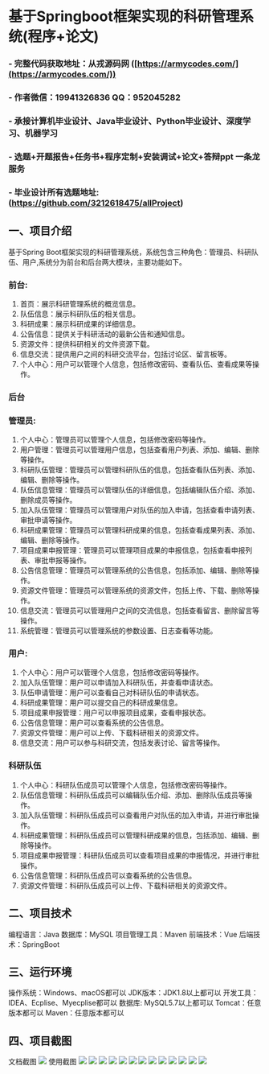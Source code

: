 基于Springboot框架实现的科研管理系统(程序+论文)
=
### - 完整代码获取地址：从戎源码网 ([https://armycodes.com/](https://armycodes.com/))
### - 作者微信：19941326836  QQ：952045282 
### - 承接计算机毕业设计、Java毕业设计、Python毕业设计、深度学习、机器学习
### - 选题+开题报告+任务书+程序定制+安装调试+论文+答辩ppt 一条龙服务
### - 毕业设计所有选题地址:(https://github.com/3212618475/allProject)


一、项目介绍
---
基于Spring Boot框架实现的科研管理系统，系统包含三种角色：管理员、科研队伍、用户,系统分为前台和后台两大模块，主要功能如下。
### 前台:
1. 首页：展示科研管理系统的概览信息。
2. 队伍信息：展示科研队伍的相关信息。
3. 科研成果：展示科研成果的详细信息。
4. 公告信息：提供关于科研活动的最新公告和通知信息。
5. 资源文件：提供科研相关的文件资源下载。
6. 信息交流：提供用户之间的科研交流平台，包括讨论区、留言板等。
7. 个人中心：用户可以管理个人信息，包括修改密码、查看队伍、查看成果等操作。
### 后台
### 管理员:
1. 个人中心：管理员可以管理个人信息，包括修改密码等操作。
2. 用户管理：管理员可以管理用户信息，包括查看用户列表、添加、编辑、删除等操作。
3. 科研队伍管理：管理员可以管理科研队伍的信息，包括查看队伍列表、添加、编辑、删除等操作。
4. 队伍信息管理：管理员可以管理队伍的详细信息，包括编辑队伍介绍、添加、删除成员等操作。
5. 加入队伍管理：管理员可以管理用户对队伍的加入申请，包括查看申请列表、审批申请等操作。
6. 科研成果管理：管理员可以管理科研成果的信息，包括查看成果列表、添加、编辑、删除等操作。
7. 项目成果申报管理：管理员可以管理项目成果的申报信息，包括查看申报列表、审批申报等操作。
8. 公告信息管理：管理员可以管理系统的公告信息，包括添加、编辑、删除等操作。
9. 资源文件管理：管理员可以管理系统的资源文件，包括上传、下载、删除等操作。
10. 信息交流：管理员可以管理用户之间的交流信息，包括查看留言、删除留言等操作。
11. 系统管理：管理员可以管理系统的参数设置、日志查看等功能。
  
### 用户:
1. 个人中心：用户可以管理个人信息，包括修改密码等操作。
2. 加入队伍管理：用户可以申请加入科研队伍，并查看申请状态。
3. 队伍申请管理：用户可以查看自己对科研队伍的申请状态。
4. 科研成果管理：用户可以提交自己的科研成果信息。
5. 项目成果申报管理：用户可以申报项目成果，查看申报状态。
6. 公告信息管理：用户可以查看系统的公告信息。
7. 资源文件管理：用户可以上传、下载科研相关的资源文件。
8. 信息交流：用户可以参与科研交流，包括发表讨论、留言等操作。
### 科研队伍
1. 个人中心：科研队伍成员可以管理个人信息，包括修改密码等操作。
2. 队伍信息管理：科研队伍成员可以编辑队伍介绍、添加、删除队伍成员等操作。
3. 加入队伍管理：科研队伍成员可以查看用户对队伍的加入申请，并进行审批操作。
4. 科研成果管理：科研队伍成员可以管理科研成果的信息，包括添加、编辑、删除等操作。
5. 项目成果申报管理：科研队伍成员可以查看项目成果的申报情况，并进行审批操作。
6. 公告信息管理：科研队伍成员可以查看系统的公告信息。
7. 资源文件管理：科研队伍成员可以上传、下载科研相关的资源文件。

二、项目技术
---
编程语言：Java
数据库：MySQL
项目管理工具：Maven
前端技术：Vue
后端技术：SpringBoot

三、运行环境
---
操作系统：Windows、macOS都可以
JDK版本：JDK1.8以上都可以
开发工具：IDEA、Ecplise、Myecplise都可以
数据库: MySQL5.7以上都可以
Tomcat：任意版本都可以
Maven：任意版本都可以

四、项目截图
---
文档截图
![](limage/1.png)
使用截图
![](image/1.png)
![](image/2.png)
![](image/3.png)
![](image/4.png)
![](image/5.png)
![](image/6.png)
![](image/7.png)
![](image/8.png)
![](image/9.png)
![](image/10.png)
![](image/11.png)
![](image/12.png)
![](image/13.png)
